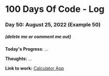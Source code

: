 # 100 Days Of Code - Log

### Day 50: August 25, 2022 (Example 50)
##### (delete me or comment me out)

**Today's Progress**: ...

**Thoughts:** ...

**Link to work:** [Calculator App](https://github.com/username/reponame)
